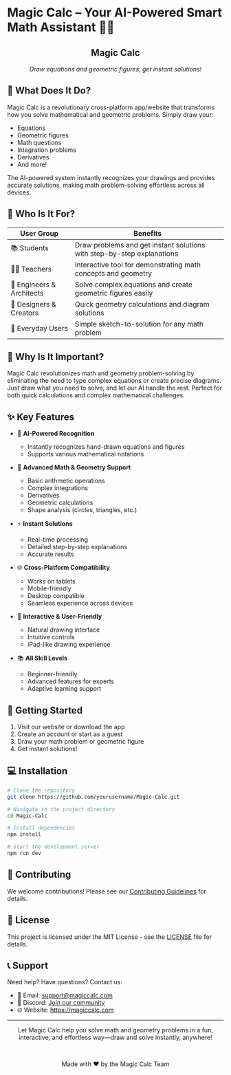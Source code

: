 # Magic Calc – Your AI-Powered Smart Math Assistant 🧮✨

<div align="center">
  <!-- Logo will be added here -->
  <h2>Magic Calc</h2>
  <i>Draw equations and geometric figures, get instant solutions!</i>
</div>

## 🎯 What Does It Do?

Magic Calc is a revolutionary cross-platform app/website that transforms how you solve mathematical and geometric problems. Simply draw your:
- Equations
- Geometric figures
- Math questions
- Integration problems
- Derivatives
- And more!

The AI-powered system instantly recognizes your drawings and provides accurate solutions, making math problem-solving effortless across all devices.

## 👥 Who Is It For?

| User Group | Benefits |
|------------|----------|
| 📚 Students | Draw problems and get instant solutions with step-by-step explanations |
| 👩‍🏫 Teachers | Interactive tool for demonstrating math concepts and geometry |
| 👷 Engineers & Architects | Solve complex equations and create geometric figures easily |
| 🎨 Designers & Creators | Quick geometry calculations and diagram solutions |
| 👥 Everyday Users | Simple sketch-to-solution for any math problem |

## 🌟 Why Is It Important?

Magic Calc revolutionizes math and geometry problem-solving by eliminating the need to type complex equations or create precise diagrams. Just draw what you need to solve, and let our AI handle the rest. Perfect for both quick calculations and complex mathematical challenges.

## ✨ Key Features

- 🤖 **AI-Powered Recognition**
  - Instantly recognizes hand-drawn equations and figures
  - Supports various mathematical notations

- 📐 **Advanced Math & Geometry Support**
  - Basic arithmetic operations
  - Complex integrations
  - Derivatives
  - Geometric calculations
  - Shape analysis (circles, triangles, etc.)

- ⚡ **Instant Solutions**
  - Real-time processing
  - Detailed step-by-step explanations
  - Accurate results

- 🌐 **Cross-Platform Compatibility**
  - Works on tablets
  - Mobile-friendly
  - Desktop compatible
  - Seamless experience across devices

- 🎨 **Interactive & User-Friendly**
  - Natural drawing interface
  - Intuitive controls
  - iPad-like drawing experience

- 📚 **All Skill Levels**
  - Beginner-friendly
  - Advanced features for experts
  - Adaptive learning support

## 🚀 Getting Started

1. Visit our website or download the app
2. Create an account or start as a guest
3. Draw your math problem or geometric figure
4. Get instant solutions!

## 💻 Installation

```bash
# Clone the repository
git clone https://github.com/yourusername/Magic-Calc.git

# Navigate to the project directory
cd Magic-Calc

# Install dependencies
npm install

# Start the development server
npm run dev
```

## 🤝 Contributing

We welcome contributions! Please see our [Contributing Guidelines](CONTRIBUTING.md) for details.

## 📄 License

This project is licensed under the MIT License - see the [LICENSE](LICENSE) file for details.

## 📞 Support

Need help? Have questions? Contact us:
- 📧 Email: support@magiccalc.com
- 💬 Discord: [Join our community](https://discord.gg/magiccalc)
- 🌐 Website: https://magiccalc.com

---

<div align="center">
  <p>Let Magic Calc help you solve math and geometry problems in a fun, interactive, and effortless way—draw and solve instantly, anywhere!</p>
  <br>
  <p>Made with ❤️ by the Magic Calc Team</p>
</div>
